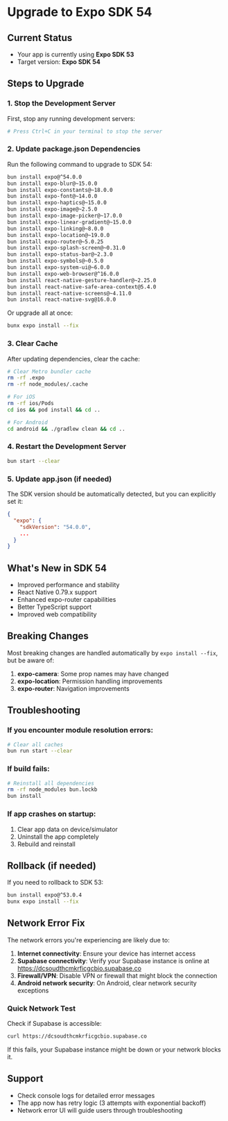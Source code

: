 # Upgrade to Expo SDK 54

## Current Status
- Your app is currently using **Expo SDK 53**
- Target version: **Expo SDK 54**

## Steps to Upgrade

### 1. Stop the Development Server
First, stop any running development servers:
```bash
# Press Ctrl+C in your terminal to stop the server
```

### 2. Update package.json Dependencies
Run the following command to upgrade to SDK 54:

```bash
bun install expo@^54.0.0
bun install expo-blur@~15.0.0
bun install expo-constants@~18.0.0
bun install expo-font@~14.0.0
bun install expo-haptics@~15.0.0
bun install expo-image@~2.5.0
bun install expo-image-picker@~17.0.0
bun install expo-linear-gradient@~15.0.0
bun install expo-linking@~8.0.0
bun install expo-location@~19.0.0
bun install expo-router@~5.0.25
bun install expo-splash-screen@~0.31.0
bun install expo-status-bar@~2.3.0
bun install expo-symbols@~0.5.0
bun install expo-system-ui@~6.0.0
bun install expo-web-browser@^16.0.0
bun install react-native-gesture-handler@~2.25.0
bun install react-native-safe-area-context@5.4.0
bun install react-native-screens@~4.11.0
bun install react-native-svg@16.0.0
```

Or upgrade all at once:
```bash
bunx expo install --fix
```

### 3. Clear Cache
After updating dependencies, clear the cache:

```bash
# Clear Metro bundler cache
rm -rf .expo
rm -rf node_modules/.cache

# For iOS
rm -rf ios/Pods
cd ios && pod install && cd ..

# For Android
cd android && ./gradlew clean && cd ..
```

### 4. Restart the Development Server
```bash
bun start --clear
```

### 5. Update app.json (if needed)
The SDK version should be automatically detected, but you can explicitly set it:

```json
{
  "expo": {
    "sdkVersion": "54.0.0",
    ...
  }
}
```

## What's New in SDK 54
- Improved performance and stability
- React Native 0.79.x support
- Enhanced expo-router capabilities
- Better TypeScript support
- Improved web compatibility

## Breaking Changes
Most breaking changes are handled automatically by `expo install --fix`, but be aware of:

1. **expo-camera**: Some prop names may have changed
2. **expo-location**: Permission handling improvements
3. **expo-router**: Navigation improvements

## Troubleshooting

### If you encounter module resolution errors:
```bash
# Clear all caches
bun run start --clear
```

### If build fails:
```bash
# Reinstall all dependencies
rm -rf node_modules bun.lockb
bun install
```

### If app crashes on startup:
1. Clear app data on device/simulator
2. Uninstall the app completely
3. Rebuild and reinstall

## Rollback (if needed)
If you need to rollback to SDK 53:
```bash
bun install expo@^53.0.4
bunx expo install --fix
```

## Network Error Fix

The network errors you're experiencing are likely due to:

1. **Internet connectivity**: Ensure your device has internet access
2. **Supabase connectivity**: Verify your Supabase instance is online at https://dcsoudthcmkrficgcbio.supabase.co
3. **Firewall/VPN**: Disable VPN or firewall that might block the connection
4. **Android network security**: On Android, clear network security exceptions

### Quick Network Test
Check if Supabase is accessible:
```bash
curl https://dcsoudthcmkrficgcbio.supabase.co
```

If this fails, your Supabase instance might be down or your network blocks it.

## Support
- Check console logs for detailed error messages
- The app now has retry logic (3 attempts with exponential backoff)
- Network error UI will guide users through troubleshooting
